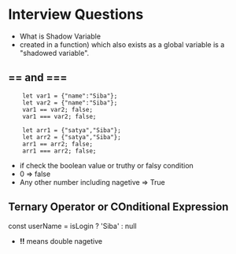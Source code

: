 # Interview Questions
- What is Shadow Variable
- created in a function) which also exists as a global variable is a "shadowed variable".


## == and ===
```
    let var1 = {"name":"Siba"};
    let var2 = {"name":"Siba"};
    var1 == var2; false;
    var1 === var2; false;

    let arr1 = {"satya","Siba"};
    let arr2 = {"satya","Siba"};
    arr1 == arr2; false;
    arr1 === arr2; false;
```

- if check the boolean value or truthy or falsy condition
- 0 => false
- Any other number including nagetive => True

## Ternary Operator or COnditional Expression
const userName = isLogin ? 'Siba' : null
- **!!** means double nagetive



